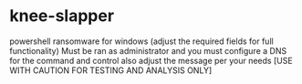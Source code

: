# knee-slapper
powershell ransomware for windows (adjust the required fields for full functionality) Must be ran as administrator and you must configure a DNS for the command and control also adjust the message per your needs [USE WITH CAUTION FOR TESTING AND ANALYSIS ONLY]
